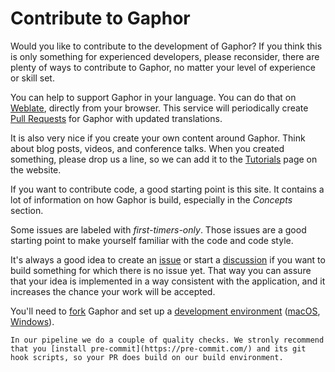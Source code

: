 # Contribute to Gaphor

Would you like to contribute to the development of Gaphor? If you think this is only something for experienced developers, please reconsider, there are plenty of ways to contribute to Gaphor, no matter your level of experience or skill set.

You can help to support Gaphor in your language. You can do that on [Weblate](https://hosted.weblate.org/engage/gaphor/), directly from your browser. This service will periodically create [Pull Requests](https://docs.github.com/en/pull-requests/collaborating-with-pull-requests/proposing-changes-to-your-work-with-pull-requests/about-pull-requests) for Gaphor with updated translations.

It is also very nice if you create your own content around Gaphor. Think about blog posts, videos, and conference talks.
When you created something, please drop us a line, so we can add it to the [Tutorials](https://gaphor.org/tutorials) page on the website.

If you want to contribute code, a good starting point is this site. It contains a lot of information on
how Gaphor is build, especially in the *Concepts* section.

Some issues are labeled with *first-timers-only*. Those issues are a good starting point to make yourself familiar with the code and code style.

It's always a good idea to create an [issue](https://github.com/gaphor/gaphor/issues) or start a [discussion](https://github.com/gaphor/gaphor/discussions) if you want to build something for which there is no issue yet. That way you can assure that your idea is implemented in a way consistent with the application, and it increases the chance your work will be accepted.

You'll need to [fork](https://docs.github.com/en/pull-requests/collaborating-with-pull-requests/working-with-forks/fork-a-repo) Gaphor and set up a [development environment](linux) ([macOS](macos), [Windows](windows)).

```{note}
In our pipeline we do a couple of quality checks. We stronly recommend that you [install pre-commit](https://pre-commit.com/) and its git hook scripts, so your PR does build on our build environment.
```

